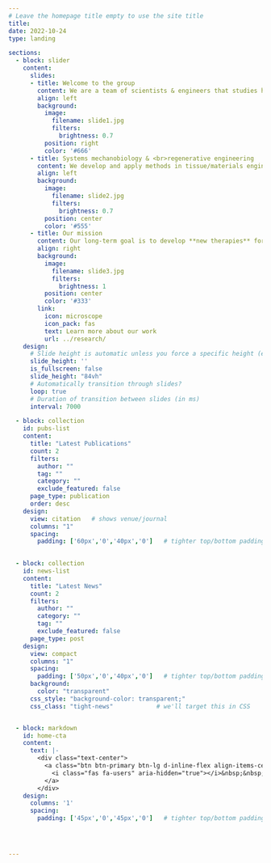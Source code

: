 ```yaml
---
# Leave the homepage title empty to use the site title
title:
date: 2022-10-24
type: landing

sections:
  - block: slider
    content:
      slides:
      - title: Welcome to the group
        content: We are a team of scientists & engineers that studies how our cells interact with each other and with their physical microenvironment, particularly in the context of **fibrosis**---'scarring' of tissue that contributes to a vast range of human diseases.
        align: left
        background:
          image:
            filename: slide1.jpg
            filters:
              brightness: 0.7
          position: right
          color: '#666'
      - title: Systems mechanobiology & <br>regenerative engineering
        content: We develop and apply methods in tissue/materials engineering, molecular biology, and data science to address important biological questions and medical challenges.
        align: left
        background:
          image:
            filename: slide2.jpg
            filters:
              brightness: 0.7
          position: center
          color: '#555'
      - title: Our mission
        content: Our long-term goal is to develop **new therapies** for treating fibrosis-associated diseases and conditions, which span cardiovascular disease, cancer, and aging.
        align: right
        background:
          image:
            filename: slide3.jpg
            filters:
              brightness: 1
          position: center
          color: '#333'
        link:
          icon: microscope
          icon_pack: fas
          text: Learn more about our work
          url: ../research/
    design:
      # Slide height is automatic unless you force a specific height (e.g. '400px')
      slide_height: ''
      is_fullscreen: false
      slide_height: "84vh"
      # Automatically transition through slides?
      loop: true
      # Duration of transition between slides (in ms)
      interval: 7000

  - block: collection
    id: pubs-list
    content:
      title: "Latest Publications"
      count: 2
      filters:
        author: ""
        tag: ""
        category: ""
        exclude_featured: false
      page_type: publication
      order: desc
    design:
      view: citation   # shows venue/journal
      columns: "1"
      spacing:
        padding: ['60px','0','40px','0']   # tighter top/bottom padding

      
  - block: collection
    id: news-list
    content:
      title: "Latest News"
      count: 2
      filters:
        author: ""
        category: ""
        tag: ""
        exclude_featured: false
      page_type: post
    design:
      view: compact
      columns: "1"
      spacing:
        padding: ['50px','0','40px','0']   # tighter top/bottom padding
      background:
        color: "transparent"
      css_style: "background-color: transparent;"
      css_class: "tight-news"            # we'll target this in CSS


  - block: markdown
    id: home-cta
    content:
      text: |-
        <div class="text-center">
          <a class="btn btn-primary btn-lg d-inline-flex align-items-center" href="/people/">
            <i class="fas fa-users" aria-hidden="true"></i>&nbsp;&nbsp;<span>Meet the team</span><span aria-hidden="true"> →</span>
          </a>
        </div>
    design:
      columns: '1'
      spacing:
        padding: ['45px','0','45px','0']   # tighter top/bottom padding




---
```

